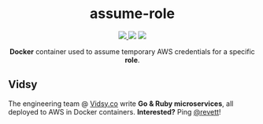 <h1 align="center">assume-role</h1>

<p align="center">
  <a href="https://circleci.com/gh/vidsy/assume-role" target="_blank">
    <img src="https://img.shields.io/circleci/project/vidsy/assume-role.svg?maxAge=2592000">
  </a>
  <img src="https://img.shields.io/docker/stars/vidsyhq/assume-role.svg?maxAge=2592000">
  <img src="https://img.shields.io/docker/pulls/vidsyhq/assume-role.svg?maxAge=2592000">
</p>

<p align="center">
  <b>Docker</b> container used to assume temporary AWS credentials for a specific <b>role</b>.
</p>

## Vidsy

The engineering team @ [Vidsy.co](http://brands.vidsy.co) write **Go & Ruby microservices**, all deployed to AWS in Docker containers. **Interested?** Ping [@revett](https://github.com/revett)!
